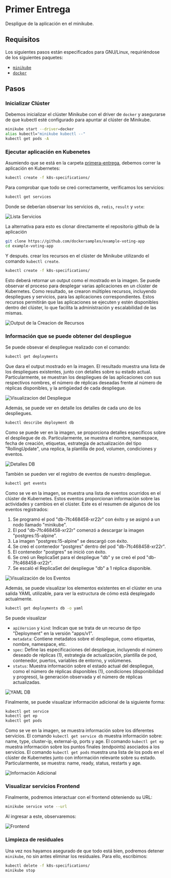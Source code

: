 # Primer Entrega

Despligue de la aplicación en el minikube.

## Requisitos

Los siguientes pasos están especificados para GNU/Linux, requiriéndose de los siguientes paquetes:

- [`minikube`](https://minikube.sigs.k8s.io/docs/start/)
- [`docker`](https://docs.docker.com/engine/install/)

## Pasos

### Inicializar Clúster

Debemos inicializar el clúster Minikube con el driver de `docker` y 
asegurarse de que kubectl esté configurado para apuntar al clúster de Minikube. 

```bash
minikube start --driver=docker
alias kubectl="minikube kubectl --"
kubectl get pods -A
```

### Ejecutar aplicación en Kubenetes

Asumiendo que se está en la carpeta [primera-entrega](/primera-entrega/), debemos correr la aplicación en Kubernetes:

```bash
kubectl create -f k8s-specifications/
```

Para comprobar que todo se creó correctamente, verificamos los servicios:

```bash
kubectl get services
```

Donde se deberían observar los servicios `db`, `redis`, `result` y `vote`:

![Lista Servicios](./screenshots/lista-servicios.png)

La alternativa para esto es clonar directamente el repositorio github de la aplicación

```bash
git clone https://github.com/dockersamples/example-voting-app
cd example-voting-app
```

Y después. crear los recursos en el clúster de Minikube utilizando el comando `kubectl create`.

```bash
kubectl create -f k8s-specifications/
```

Esto deberá retornar un output como el mostrado en la imagen. Se puede observar el proceso para desplegar varias aplicaciones en un clúster de Kubernetes. Como resultado, se crearon múltiples recursos, incluyendo despliegues y servicios, para las aplicaciones correspondientes. Estos recursos permitirán que las aplicaciones se ejecuten y estén disponibles dentro del clúster, lo que facilita la administración y escalabilidad de las mismas.

![Output de la Creacion de Recursos](screenshots/creacion_recursos_minikube.png)

### Información que se puede obtener del despliegue

Se puede obsevar el despliegue realizado con el comando:

```bash
kubectl get deployments
```

Que dara el output mostrado en la imagen. El resultado muestra una lista de los despliegues existentes, junto con detalles sobre su estado actual. Particularmente, se muestran los despliegues de las aplicaciones con sus respectivos nombres, el número de réplicas deseadas frente al número de réplicas disponibles, y la antigüedad de cada despliegue.

![Visualizacion del Despliegue](screenshots/visualizacion_despliegue.png)

Además, se puede ver en detalle los detalles de cada uno de los despliegues.

```bash
kubectl describe deployment db
```

Como se puede ver en la imagen, se proporciona detalles específicos sobre el despliegue de `db`. Particularmente, se muestra el nombre, namespace, fecha de creación, etiquetas, estrategia de actualización del tipo "RollingUpdate", una replica, la plantilla de pod, volumen, condiciones y eventos.

![Detalles DB](screenshots/detalles_despliegue_db.png)

También se pueden ver el registro de eventos de nuestro despliegue.

```bash
kubectl get events
```

Como se ve en la imagen, se muestra una lista de eventos ocurridos en el clúster de Kubernetes. Estos eventos proporcionan información sobre las actividades y cambios en el clúster. Este es el resumen de algunos de los eventos registrados:

1. Se programó el pod "db-7fc468458-xr22r" con éxito y se asignó a un nodo llamado "minikube".
2. El pod "db-7fc468458-xr22r" comenzó a descargar la imagen "postgres:15-alpine".
3. La imagen "postgres:15-alpine" se descargó con éxito.
4. Se creó el contenedor "postgres" dentro del pod "db-7fc468458-xr22r".
5. El contenedor "postgres" se inició con éxito.
6. Se creó un ReplicaSet para el despliegue "db" y se creó el pod "db-7fc468458-xr22r".
7. Se escaló el ReplicaSet del despliegue "db" a 1 réplica disponible.

![Visualización de los Eventos](screenshots/visualizacion_eventos.png)

Además, se puede visualizar los elementos existentes en el clúster en una salida YAML utilizable, para ver la estructura de cómo está desplegado actualmente.

```bash
kubectl get deployments db -o yaml
```

Se puede visualizar

- `apiVersion` y `kind`: Indican que se trata de un recurso de tipo "Deployment" en la versión "apps/v1".
- `metadata`: Contiene metadatos sobre el despliegue, como etiquetas, nombre, namespace, etc.
- `spec`: Define las especificaciones del despliegue, incluyendo el número deseado de réplicas (1), estrategia de actualización, plantilla de pod, contenedor, puertos, variables de entorno, y volúmenes.
- `status`: Muestra información sobre el estado actual del despliegue, como el número de réplicas disponibles (1), condiciones (disponibilidad y progreso), la generación observada y el número de réplicas actualizadas.

![YAML DB](screenshots/yaml_db.png)


Finalmente, se puede visualizar información adicional de la siguiente forma:

```bash
kubectl get service
kubectl get ep
kubectl get pods
```

Como se ve en la imagen, se muestra información sobre los diferentes servicios. El comando `kubectl get service db` muestra información sobre: name, type, cluster-ip, external-ip, ports y age. El comando `kubectl get ep` muestra información sobre los puntos finales (endpoints) asociados a los servicios. El comando `kubectl get pods` muestra una lista de los pods en el clúster de Kubernetes junto con información relevante sobre su estado. Particularmente, se muestra: name, ready, status, restarts y age.

![Información Adicional](screenshots/informacion_adicional.png)

### Visualizar servicios Frontend

Finalmente, podremos interactuar con el frontend obteniendo su URL:

```bash
minikube service vote --url
```

Al ingresar a este, observaremos:

![Frontend](./screenshots/frontend.png)

### Limpieza de residuales

Una vez nos hayamos asegurado de que todo está bien, podremos detener `minikube`, no sin antes eliminar los residuales. Para ello, escribimos:

```bash
kubectl delete -f k8s-specifications/
minikube stop
```